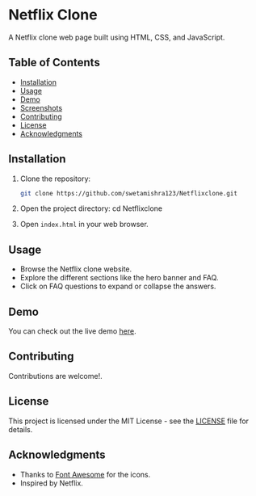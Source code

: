 # Netflix Clone

A Netflix clone web page built using HTML, CSS, and JavaScript.

## Table of Contents
- [Installation](#installation)
- [Usage](#usage)
- [Demo](#demo)
- [Screenshots](#screenshots)
- [Contributing](#contributing)
- [License](#license)
- [Acknowledgments](#acknowledgments)

## Installation

1. Clone the repository:
    ```bash
    git clone https://github.com/swetamishra123/Netflixclone.git
    
2. Open the project directory:
   cd Netflixclone

3. Open `index.html` in your web browser.

## Usage

- Browse the Netflix clone website.
- Explore the different sections like the hero banner and FAQ.
- Click on FAQ questions to expand or collapse the answers.

## Demo

You can check out the live demo [here](https://netflixclone-neon.vercel.app/).



## Contributing

Contributions are welcome!.

## License

This project is licensed under the MIT License - see the [LICENSE](LICENSE) file for details.

## Acknowledgments

- Thanks to [Font Awesome](https://fontawesome.com/) for the icons.
- Inspired by Netflix.
